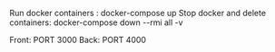 Run docker containers : docker-compose up
Stop docker and delete containers:  docker-compose down --rmi all -v 

Front: PORT 3000
Back: PORT 4000